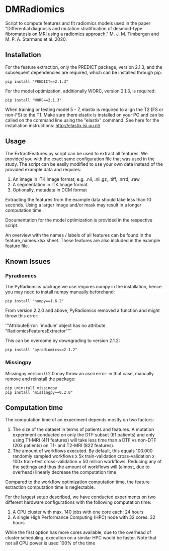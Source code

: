 # DMRadiomics
Script to compute features and fit radiomics models used in the paper "Differential diagnosis and
mutation stratification of desmoid-type fibromatosis on MRI using a radiomics approach."
M. J. M. Timbergen and M. P. A. Starmans et al. 2020.

## Installation
For the feature extraction, only the PREDICT package, version 2.1.3,
and the subsequent dependencies are required, which can be installed through pip:

    pip install "PREDICT==2.1.3"

For the model optimization, additionally WORC, version 2.1.3, is required:

    pip install "WORC==2.1.3"

When training or testing model 5 - 7, elastix is required to align the T2 (FS or non-FS)
to the T1. Make sure there elastix is installed on your PC and can be called on
the command line using the "elastix" command. See here for the installation
instructions: http://elastix.isi.uu.nl/

## Usage
The ExtractFeatures.py script can be used to extract all features. We provided
you with the exact same configuration file that was used in the study. The
script can be easily modified to use your own data instead of the
provided example data and requires:

1. An image in ITK Image format, e.g. .nii, .nii.gz, .tiff, .nrrd, .raw
2. A segmentation in ITK Image format.
3. Optionally, metadata in DCM format

Extracting the features from the example data should take less than 10 seconds.
Using a larger image and/or mask may result in a longer computation time.

Documentation for the model optimization is provided in the respective script.

An overview with the names / labels of all features can be found in the
feature_names.xlsx sheet. These features are also included in the example
feature file.

## Known Issues

### Pyradiomics
The PyRadiomics package we use requires numpy in the installation, hence
you may need to install numpy manually beforehand:

    pip install "numpy==1.6.2"

From version 2.2.0 and above, PyRadiomics removed a function and might throw
this error:

'''AttributeError: 'module' object has no attribute "RadiomicsFeaturesExtractor"'''

This can be overcome by downgrading to version 2.1.2:

    pip install "pyradiomics==2.1.2"

### Missingpy
Missingpy version 0.2.0 may throw an ascii error: in that case, manually
remove and reinstall the package:

    pip uninstall missingpy
    pip install "missingpy==0.2.0"


## Computation time
The computation time of an experiment depends mostly on two factors:

1. The size of the dataset in terms of patients and features. A mutation experiment conducted
  on only the DTF subset (61 patients) and only using T1-MRI (411 features)
  will take less time than a DTF vs non-DTF (203 patients) on T1- and T2-MRI (822 features).
2. The amount of workflows executed. By default, this equals
  100.000 randomly sampled workflows x 5x train-validation cross-validation x 100x train-test cross-validation
  = 50 million workflows. Reducing any of the settings and thus the amount of workflows will (almost, due to overhead) linearly decrease the computation time

Compared to the workflow optimization computation time, the feature extraction
computation time is neglectable.

For the largest setup described, we have conducted experiments on two different hardware configurations with the following computation time:

1. A CPU cluster with max. 140 jobs with one core each: 24 hours
2. A single High Performance Computing (HPC) node with 32 cores: 32 hours

While the first option has more cores available, due to the overhead of cluster scheduling, execution on a similar HPC would be faster.
Note that not all CPU power is used 100% of the time
